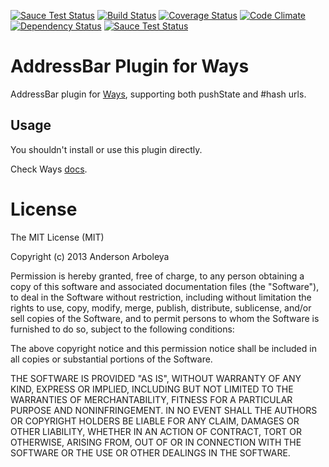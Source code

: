 [![Sauce Test Status](https://saucelabs.com/buildstatus/ways-addressbar)](https://saucelabs.com/u/ways-addressbar)
[![Build Status](https://travis-ci.org/arboleya/ways-addressbar.svg?branch=master)](https://travis-ci.org/arboleya/ways-addressbar)
[![Coverage Status](https://coveralls.io/repos/arboleya/ways-addressbar/badge.svg?branch=master)](https://coveralls.io/r/arboleya/ways-addressbar?branch=master)
[![Code Climate](https://codeclimate.com/repos/553294cfe30ba06de9003489/badges/7cba522892605b32602c/gpa.svg)](https://codeclimate.com/repos/553294cfe30ba06de9003489/feed)
[![Dependency Status](https://gemnasium.com/arboleya/ways-addressbar.svg)](https://gemnasium.com/arboleya/ways-addressbar)
[![Sauce Test Status](https://saucelabs.com/browser-matrix/ways-addressbar.svg)](https://saucelabs.com/u/ways-addressbar)


# AddressBar Plugin for Ways

AddressBar plugin for [Ways](https://github.com/serpentem/ways), supporting both
pushState and #hash urls.

## Usage

You shouldn't install or use this plugin directly.

Check Ways [docs](https://github.com/serpentem/ways).

# License

The MIT License (MIT)

Copyright (c) 2013 Anderson Arboleya

Permission is hereby granted, free of charge, to any person obtaining a copy of
this software and associated documentation files (the "Software"), to deal in
the Software without restriction, including without limitation the rights to
use, copy, modify, merge, publish, distribute, sublicense, and/or sell copies of
the Software, and to permit persons to whom the Software is furnished to do so,
subject to the following conditions:

The above copyright notice and this permission notice shall be included in all
copies or substantial portions of the Software.

THE SOFTWARE IS PROVIDED "AS IS", WITHOUT WARRANTY OF ANY KIND, EXPRESS OR
IMPLIED, INCLUDING BUT NOT LIMITED TO THE WARRANTIES OF MERCHANTABILITY, FITNESS
FOR A PARTICULAR PURPOSE AND NONINFRINGEMENT. IN NO EVENT SHALL THE AUTHORS OR
COPYRIGHT HOLDERS BE LIABLE FOR ANY CLAIM, DAMAGES OR OTHER LIABILITY, WHETHER
IN AN ACTION OF CONTRACT, TORT OR OTHERWISE, ARISING FROM, OUT OF OR IN
CONNECTION WITH THE SOFTWARE OR THE USE OR OTHER DEALINGS IN THE SOFTWARE.